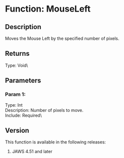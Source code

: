 # Function: MouseLeft

## Description

Moves the Mouse Left by the specified number of pixels.

## Returns

Type: Void\

## Parameters

### Param 1:

Type: Int\
Description: Number of pixels to move.\
Include: Required\

## Version

This function is available in the following releases:

1.  JAWS 4.51 and later
